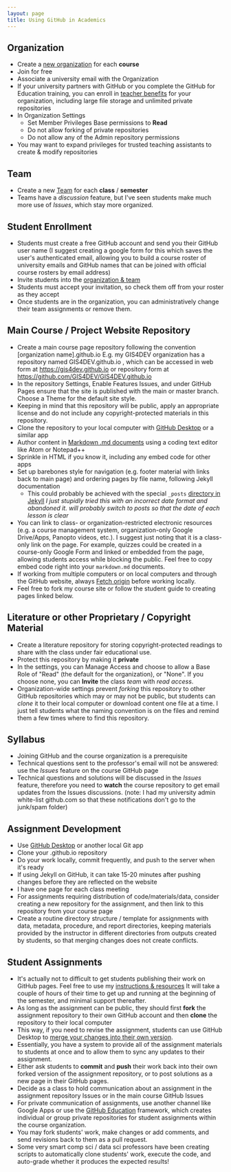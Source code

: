 ```yaml
---
layout: page
title: Using GitHub in Academics
---
```


## Organization

- Create a [new organization](https://github.com/organizations/plan) for each **course**
- Join for free
- Associate a university email with the Organization
- If your university partners with GitHub or you complete the GitHub for Education training, you can enroll in [teacher benefits](https://education.github.com/discount_requests/teacher_application) for your organization, including large file storage and unlimited private repositories
- In Organization Settings
  - Set Member Privileges Base permissions to **Read**
  - Do not allow forking of private repositories
  - Do not allow any of the Admin repository permissions
- You may want to expand privileges for trusted teaching assistants to create & modify repositories

## Team

- Create a new [Team](https://docs.github.com/en/github/setting-up-and-managing-organizations-and-teams/creating-a-team) for each **class** / **semester**
- Teams have a *discussion* feature, but I've seen students make much more use of *Issues*, which stay more organized.

## Student Enrollment

- Students must create a free GitHub account and send you their GitHub user name (I suggest creating a google form for this which saves the user's authenticated email, allowing you to build a course roster of university emails and GitHub names that can be joined with official course rosters by email address)
- Invite students into the [organization & team](https://docs.github.com/en/github/setting-up-and-managing-organizations-and-teams/inviting-users-to-join-your-organization)
- Students must accept your invitation, so check them off from your roster as they accept
- Once students are in the organization, you can administratively change their team assignments or remove them.

## Main Course / Project Website Repository

- Create a main course page repository following the convention [organization name].github.io E.g. my GIS4DEV organization has a repository named GIS4DEV.github.io , which can be accessed in web form at https://gis4dev.github.io  or repository form at https://github.com/GIS4DEV/GIS4DEV.github.io
- In the repository Settings, Enable Features Issues, and under GitHub Pages ensure that the site is published with the main or master branch. Choose a Theme for the default site style.
- Keeping in mind that this repository will be public, apply an appropriate license and do not include any copyright-protected materials in this repository.
- Clone the repository to your local computer with [GitHub Desktop](https://docs.github.com/en/desktop) or a similar app
- Author content in [Markdown .md documents](https://guides.github.com/features/mastering-markdown/) using a coding text editor like Atom or Notepad++
- Sprinkle in HTML if you know it, including any embed code for other apps
- Set up barebones style for navigation (e.g. footer material with links back to main page) and ordering pages by file name, following Jekyll documentation
  - This could probably be achieved with the special `_posts` [directory in Jekyll](https://jekyllrb.com/docs/posts/#the-posts-folder) *I just stupidly tried this with an incorrect date format and abandoned it. will probably switch to posts so that the date of each lesson is clear*
- You can link to class- or organization-restricted electronic resources (e.g. a course management system, organization-only Google Drive/Apps, Panopto videos, etc.). I suggest just noting that it is a class-only link on the page. For example, quizzes could be created in a course-only Google Form and linked or embedded from the page, allowing students access while blocking the public. Feel free to copy embed code right into your `markdown.md` documents.
- If working from multiple computers or on local computers and through the GitHub website, always [Fetch origin](https://docs.github.com/en/desktop/contributing-and-collaborating-using-github-desktop/syncing-your-branch) before working locally.
- Feel free to fork my course site or follow the student guide to creating pages linked below.

## Literature or other Proprietary / Copyright Material

- Create a literature repository for storing copyright-protected readings to share with the class under fair educational use.
- Protect this repository by making it **private**
- In the settings, you can Manage Access and choose to allow a Base Role of "Read" (the default for the organization), or "None". If you choose none, you can **Invite** the class *team* with *read access*.
- Organization-wide settings prevent *forking* this repository to other GitHub repositories which may or may not be public, but students can *clone* it to their local computer or download content one file at a time. I just tell students what the naming convention is on the files and remind them a few times where to find this repository.

## Syllabus

- Joining GitHub and the course organization is a prerequisite
- Technical questions sent to the professor's email will not be answered: use the *Issues* feature on the course GitHub page
- Technical questions and solutions will be discussed in the *Issues* feature, therefore you need to **watch** the course repository to get email updates from the Issues discussions. (note: I had my university admin white-list github.com so that these notifications don't go to the junk/spam folder)

## Assignment Development

- Use [GitHub Desktop](https://docs.github.com/en/desktop) or another local Git app
- Clone your .github.io repository
- Do your work locally, commit frequently, and push to the server when it's ready
- If using Jekyll on GitHub, it can take 15-20 minutes after pushing changes before they are reflected on the website
- I have one page for each class meeting
- For assignments requiring distribution of code/materials/data, consider creating a new repository for the assignment, and then link to this repository from your course page
- Create a routine directory structure / template for assignments with data, metadata, procedure, and report directories, keeping materials provided by the instructor in different directories from outputs created by students, so that merging changes does not create conflicts.

## Student Assignments

- It's actually not to difficult to get students publishing their work on GitHub pages. Feel free to use my [instructions & resources](https://gis4dev.github.io/lessons/01_githubpages.html) It will take a couple of hours of their time to get up and running at the beginning of the semester, and minimal support thereafter.
- As long as the assignment can be public, they should first **fork** the assignment repository to their own GitHub account and then **clone** the repository to their local computer
- This way, if you need to revise the assignment, students can use GitHub Desktop to [merge your changes into their own version](https://midd.hosted.panopto.com/Panopto/Pages/Viewer.aspx?id=584ec2bf-b7af-4aab-aa25-acef0043a9db).
- Essentially, you have a system to provide all of the assignment materials to students at once and to allow them to sync any updates to their assignment.
- Either ask students to **commit** and **push** their work back into their own forked version of the assignment repository, or to post solutions as a new page in their GitHub pages.
- Decide as a class to hold communication about an assignment in the assignment repository Issues or in the main course GitHub Issues
- For private communication of assignments, use another channel like Google Apps or use the [GitHub Education](https://education.github.com/) framework, which creates individual or group private repositories for student assignments within the course organization.
- You may fork students' work, make changes or add comments, and send revisions back to them as a pull request.
- Some very smart comp sci / data sci professors have been creating scripts to automatically clone students' work, execute the code, and auto-grade whether it produces the expected results!
